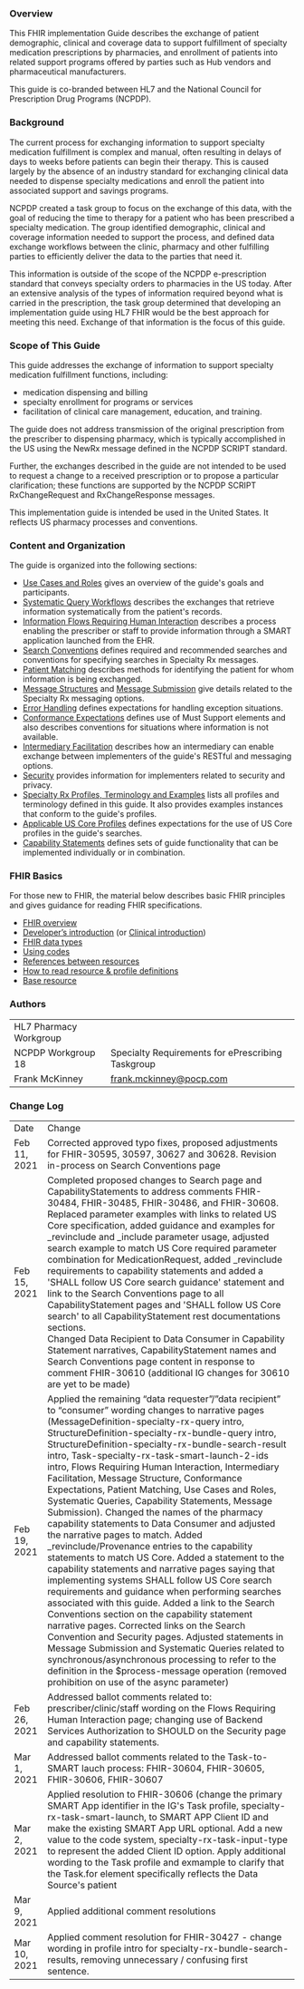 ### Overview
This FHIR implementation Guide describes the exchange of patient demographic, clinical and coverage data to support fulfillment of specialty medication prescriptions by pharmacies, and enrollment of patients into related support programs offered by parties such as Hub vendors and pharmaceutical manufacturers.

This guide is co-branded between HL7 and the National Council for Prescription Drug Programs (NCPDP).

### Background

The current process for exchanging information to support specialty medication fulfillment is complex and manual, often resulting in delays of days to weeks before patients can begin their therapy. This is caused largely by the absence of an industry standard for exchanging clinical data needed to dispense specialty medications and enroll the patient into associated support and savings programs.

NCPDP created a task group to focus on the exchange of this data, with the goal of reducing the time to therapy for a patient who has been prescribed a specialty medication. The group identified demographic, clinical and coverage information needed to support the process, and defined data exchange workflows between the clinic, pharmacy and other fulfilling parties to efficiently deliver the data to the parties that need it.

This information is outside of the scope of the NCPDP e-prescription standard that conveys specialty orders to pharmacies in the US today. After an extensive analysis of the types of information required beyond what is carried in the prescription, the task group determined that developing an implementation guide using HL7 FHIR would be the best approach for meeting this need. Exchange of that information is the focus of this guide. 

### Scope of This Guide

This guide addresses the exchange of information to support specialty medication fulfillment functions, including:

- medication dispensing and billing
- specialty enrollment for programs or services
- facilitation of clinical care management, education, and training.

The guide does not address transmission of the original prescription from the prescriber to dispensing pharmacy, which is typically accomplished in the US using the NewRx message defined in the NCPDP SCRIPT standard. 

Further, the exchanges described in the guide are not intended to be used to request a change to a received prescription or to propose a particular clarification; these functions are supported by the NCPDP SCRIPT RxChangeRequest and RxChangeResponse messages.

This implementation guide is intended be used in the United States. It reflects US pharmacy processes and conventions.

### Content and Organization

The guide is organized into the following sections:

- [Use Cases and Roles](roles.html) gives an overview of the guide's goals and participants.
- [Systematic Query Workflows](systematic-queries.html) describes the exchanges that retrieve information systematically from the patient's records.
- [Information Flows Requiring Human Interaction](human-interaction.html) describes a process enabling the prescriber or staff to provide information through a SMART application launched from the EHR.
- [Search Conventions](searches.html) defines required and recommended searches and conventions for specifying searches in Specialty Rx messages.
- [Patient Matching](patient-matching.html) describes methods for identifying the patient for whom information is being exchanged.
- [Message Structures](message-structure.html) and [Message Submission](message-submission.html) give details related to the Specialty Rx messaging options.
- [Error Handling](error-handling.html) defines expectations for handling exception situations.
- [Conformance Expectations](missing-data.html) defines use of Must Support elements and also describes conventions for situations where information is not available.
- [Intermediary Facilitation](intermediary.html) describes how an intermediary can enable exchange between implementers of the guide's RESTful and messaging options.
- [Security](security.html) provides information for implementers related to security and privacy.
- [Specialty Rx Profiles, Terminology and Examples](artifacts.html) lists all profiles and terminology defined in this guide. It also provides examples instances that conform to the guide's profiles.
- [Applicable US Core Profiles](us-core-profiles.html) defines expectations for the use of US Core profiles in the guide's searches.
- [Capability Statements](capability-statements.html) defines sets of guide functionality that can be implemented individually or in combination.

### FHIR Basics 

For those new to FHIR, the material below describes basic FHIR principles and gives guidance for reading FHIR specifications.

- [FHIR overview](http://hl7.org/fhir/R4/overview.html)
- [Developer’s introduction](http://hl7.org/fhir/R4/overview-dev.html) (or [Clinical introduction](http://hl7.org/fhir/R4/overview-clinical.html))
- [FHIR data types](http://hl7.org/fhir/R4/datatypes.html)
- [Using codes](http://hl7.org/fhir/R4/terminologies.html)
- [References between resources](http://hl7.org/fhir/R4/references.html)
- [How to read resource & profile definitions](http://hl7.org/fhir/R4/formats.html)
- [Base resource](http://hl7.org/fhir/R4/resource.html)

### Authors

  <table class="grid">
    <tbody>
	  <tr>
		<td>HL7 Pharmacy Workgroup</td>
		<td></td>
  	  </tr>
	  <tr>
		<td>NCPDP Workgroup 18</td>
		<td>Specialty Requirements for ePrescribing Taskgroup</td>
  	  </tr>
	  <tr>
		<td>Frank McKinney</td>
		<td><a href="mailto:frank.mckinney@pocp.com">frank.mckinney@pocp.com</a></td>
	  </tr>
	</tbody>
  </table>

### Change Log

  <table class="grid">
    <tbody>
	  <tr>
		<td>Date</td>
		<td>Change</td>
  	  </tr>
	  <tr>
		<td>Feb 11, 2021</td>
		<td>Corrected approved typo fixes, proposed adjustments for FHIR-30595, 30597, 30627 and 30628. Revision in-process on Search Conventions page</td>
  	  </tr>
	  <tr>
		<td>Feb 15, 2021</td>
		<td>Completed proposed changes to Search page and CapabilityStatements to address comments FHIR-30484, FHIR-30485, FHIR-30486, and FHIR-30608. Replaced parameter examples with links to related US Core specification, added guidance and examples for _revinclude and _include parameter usage, adjusted search example to match US Core required parameter combination for MedicationRequest, added _revinclude requirements to capability statements and added a 'SHALL follow US Core search guidance' statement and link to the Search Conventions page to all CapabilityStatement pages and 'SHALL follow US Core search' to all CapabilityStatement rest documentations sections. <br/>Changed Data Recipient to Data Consumer in Capability Statement narratives, CapabilityStatement names and Search Conventions page content in response to comment FHIR-30610 (additional IG changes for 30610 are yet to be made)</td>
  	  </tr>
	  <tr>
		<td>Feb 19, 2021</td>
		<td>Applied the remaining “data requester”/”data recipient” to “consumer” wording changes to narrative pages (MessageDefinition-specialty-rx-query intro, StructureDefinition-specialty-rx-bundle-query intro, StructureDefinition-specialty-rx-bundle-search-result intro, Task-specialty-rx-task-smart-launch-2-ids intro, Flows Requiring Human Interaction, Intermediary Facilitation, Message Structure, Conformance Expectations, Patient Matching, Use Cases and Roles, Systematic Queries, Capability Statements, Message Submission). Changed the names of the pharmacy capability statements to Data Consumer and adjusted the narrative pages to match. Added _revinclude/Provenance entries to the capability statements to match US Core. Added a statement to the capability statements and narrative pages saying that implementing systems SHALL follow US Core search requirements and guidance when performing searches associated with this guide. Added a link to the Search Conventions section on the capability statement narrative pages. Corrected links on the Search Convention and Security pages. Adjusted statements in Message Submission and Systematic Queries related to synchronous/asynchronous processing to refer to the definition in the $process-message operation (removed prohibition on use of the async parameter)</td>
  	  </tr>
	  <tr>
		<td>Feb 26, 2021</td>
		<td>Addressed ballot comments related to: prescriber/clinic/staff wording on the Flows Requiring Human Interaction page; changing use of Backend Services Authorization to SHOULD on the Security page and capability statements. </td>
  	  </tr>
	  <tr>
		<td>Mar 1, 2021</td>
		<td>Addressed ballot comments related to the Task-to-SMART lauch process: FHIR-30604, FHIR-30605, FHIR-30606, FHIR-30607</td>
  	  </tr>
	  <tr>
		<td>Mar 2, 2021</td>
		<td>Applied resolution to FHIR-30606 (change the primary SMART App identifier in the IG's Task profile, specialty-rx-task-smart-launch, to SMART APP Client ID and make the existing SMART App URL optional. Add a new value to the code system, specialty-rx-task-input-type to represent the added Client ID option. Apply additional wording to the Task profile and exmample to clarify that the Task.for element specifically reflects the Data Source's patient</td>
  	  </tr>
	  <tr>
		<td>Mar 9, 2021</td>
		<td>Applied additional comment resolutions</td>
  	  </tr>
	  <tr>
		<td>Mar 10, 2021</td>
		<td>Applied comment resolution for FHIR-30427 - change wording in profile intro for specialty-rx-bundle-search-results, removing unnecessary / confusing first sentence. </td>
  	  </tr>
   </tbody>
  </table>

<br />
















